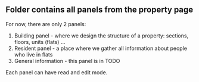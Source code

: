 ## Folder contains all panels from the property page

For now, there are only 2 panels: 
1. Building panel - where we design the structure of a property: sections, floors, units (flats) ...
1. Resident panel - a place where we gather all information about people who live in flats
1. General information - this panel is in TODO

Each panel can have read and edit mode.